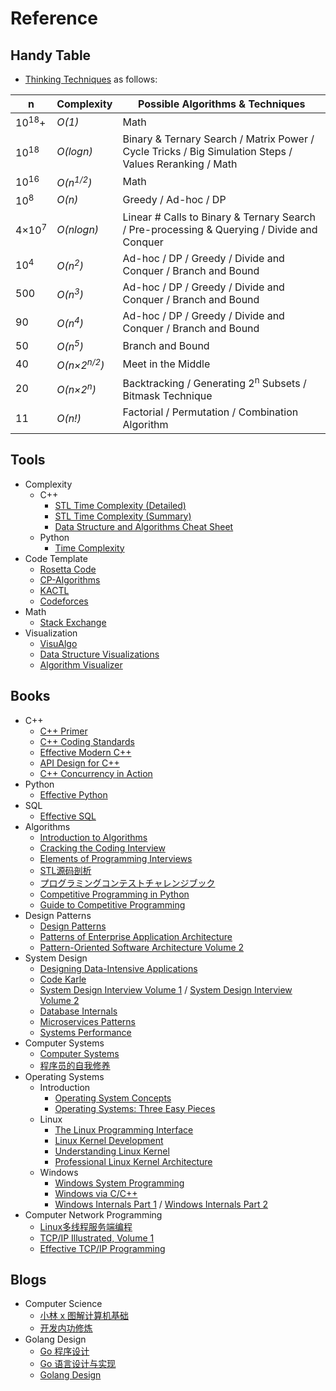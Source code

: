 # Reference

## Handy Table

* [Thinking Techniques](https://sites.google.com/site/mostafasibrahim/programming-competitions/thinking-techniques) as follows:

| n | Complexity | Possible Algorithms & Techniques |
| - | - | - |
| 10<sup>18</sup>+ | _O(1)_ | Math |
| 10<sup>18</sup> | _O(logn)_ | Binary & Ternary Search / Matrix Power / Cycle Tricks / Big Simulation Steps / Values Reranking / Math |
| 10<sup>16</sup> | _O(n<sup>1/2</sup>)_ | Math |
| 10<sup>8</sup> | _O(n)_ | Greedy / Ad-hoc / DP |
| 4×10<sup>7</sup> | _O(nlogn)_ | Linear # Calls to Binary & Ternary Search / Pre-processing & Querying / Divide and Conquer |
| 10<sup>4</sup> | _O(n<sup>2</sup>)_ | Ad-hoc / DP / Greedy / Divide and Conquer / Branch and Bound |
| 500 | _O(n<sup>3</sup>)_ | Ad-hoc / DP / Greedy / Divide and Conquer / Branch and Bound  |
| 90 | _O(n<sup>4</sup>)_ | Ad-hoc / DP / Greedy / Divide and Conquer / Branch and Bound |
| 50 | _O(n<sup>5</sup>)_ | Branch and Bound |
| 40 | _O(n×2<sup>n/2</sup>)_ | 	Meet in the Middle |
| 20 | _O(n×2<sup>n</sup>)_ | Backtracking / Generating 2<sup>n</sup> Subsets / Bitmask Technique |
| 11 | _O(n!)_ | Factorial / Permutation / Combination Algorithm |

## Tools

* Complexity
    * C++
        * [STL Time Complexity (Detailed)](http://www.cplusplus.com/reference/stl/)
        * [STL Time Complexity (Summary)](http://john-ahlgren.blogspot.com/2013/10/stl-container-performance.html)
        * [Data Structure and Algorithms Cheat Sheet](https://github.com/gibsjose/cpp-cheat-sheet/blob/master/Data%20Structures%20and%20Algorithms.md) 
    * Python
        * [Time Complexity](https://wiki.python.org/moin/TimeComplexity)
* Code Template
    * [Rosetta Code](https://rosettacode.org)
    * [CP-Algorithms](https://cp-algorithms.com)
    * [KACTL](https://github.com/kth-competitive-programming/kactl)
    * [Codeforces](https://codeforces.com/)
* Math
    * [Stack Exchange](https://math.stackexchange.com)     
* Visualization
    * [VisuAlgo](https://visualgo.net/en)
    * [Data Structure Visualizations](https://www.cs.usfca.edu/~galles/visualization/Algorithms.html)
    * [Algorithm Visualizer](https://algorithm-visualizer.org/)

## Books
* C++
    * [C++ Primer](https://www.amazon.com/dp/0321714113)
    * [C++ Coding Standards](https://www.amazon.com/dp/0321113586)
    * [Effective Modern C++](https://www.amazon.com/dp/1491903996)
    * [API Design for C++](https://www.amazon.com/dp/0123850037)
    * [C++ Concurrency in Action](https://www.amazon.com/dp/1933988770)
* Python
    * [Effective Python](https://www.amazon.com/dp/0134853989)
* SQL
    * [Effective SQL](https://www.amazon.com/dp/B01MZ75IW5)
* Algorithms
    * [Introduction to Algorithms](https://www.amazon.com/dp/026204630X)
    * [Cracking the Coding Interview](https://www.amazon.com/dp/0984782850)
    * [Elements of Programming Interviews](https://www.amazon.com/dp/1479274836)
    * [STL源码剖析](https://item.jd.com/11821611.html)
    * [プログラミングコンテストチャレンジブック](https://www.amazon.co.jp/%E3%83%97%E3%83%AD%E3%82%B0%E3%83%A9%E3%83%9F%E3%83%B3%E3%82%B0%E3%82%B3%E3%83%B3%E3%83%86%E3%82%B9%E3%83%88%E3%83%81%E3%83%A3%E3%83%AC%E3%83%B3%E3%82%B8%E3%83%96%E3%83%83%E3%82%AF-%E7%AC%AC2%E7%89%88-%EF%BD%9E%E5%95%8F%E9%A1%8C%E8%A7%A3%E6%B1%BA%E3%81%AE%E3%82%A2%E3%83%AB%E3%82%B4%E3%83%AA%E3%82%BA%E3%83%A0%E6%B4%BB%E7%94%A8%E5%8A%9B%E3%81%A8%E3%82%B3%E3%83%BC%E3%83%87%E3%82%A3%E3%83%B3%E3%82%B0%E3%83%86%E3%82%AF%E3%83%8B%E3%83%83%E3%82%AF%E3%82%92%E9%8D%9B%E3%81%88%E3%82%8B%EF%BD%9E-%E7%A7%8B%E8%91%89%E6%8B%93%E5%93%89/dp/4839941068)
    * [Competitive Programming in Python](https://www.amazon.com/Christoph-D%C3%BCrr-ebook/dp/B08K3MS9ML)
    * [Guide to Competitive Programming](https://www.amazon.com/Antti-Laaksonen/dp/3030393569)
 * Design Patterns
    * [Design Patterns](https://www.amazon.com/dp/0201633612)
    * [Patterns of Enterprise Application Architecture](https://www.amazon.com/dp/0321127420)
    * [Pattern-Oriented Software Architecture Volume 2](https://www.amazon.com/dp/0471606952)
 * System Design
    * [Designing Data-Intensive Applications](https://www.amazon.com/dp/1449373321)
    * [Code Karle](https://www.youtube.com/@codeKarle)
    * [System Design Interview Volume 1](https://www.amazon.com/dp/B08CMF2CQF) / [System Design Interview Volume 2](https://www.amazon.com/dp/1736049119)
    * [Database Internals](https://www.amazon.com/dp/1492040347)
    * [Microservices Patterns](https://www.amazon.com/dp/1617294543)
    * [Systems Performance](https://www.amazon.com/dp/0136820158)
* Computer Systems
    * [Computer Systems](https://www.amazon.com/dp/013409266X)
    * [程序员的自我修养](https://item.jd.com/10067200.html)
* Operating Systems
    * Introduction 
       * [Operating System Concepts](https://www.amazon.com/dp/B07CVKH7BD)
       * [Operating Systems: Three Easy Pieces](https://www.amazon.com/dp/198508659X)
    * Linux
       * [The Linux Programming Interface](https://www.amazon.com/dp/1593272200)
       * [Linux Kernel Development](https://www.amazon.com/dp/0672329468)
       * [Understanding Linux Kernel](https://www.amazon.com/dp/0596005652)
       * [Professional Linux Kernel Architecture](https://www.amazon.com/dp/0470343435)
    * Windows
        * [Windows System Programming](https://www.amazon.com/dp/0321657748)
        * [Windows via C/C++](https://www.amazon.com/dp/0735624240)
        * [Windows Internals Part 1](https://www.amazon.com/dp/0735684189) / [Windows Internals Part 2](https://www.amazon.com/dp/0135462401)
* Computer Network Programming
    * [Linux多线程服务端编程](https://e.jd.com/30149978.html)
    * [TCP/IP Illustrated, Volume 1](https://www.amazon.com/dp/0321336313)
    * [Effective TCP/IP Programming](https://www.amazon.com/dp/0201615894)

## Blogs

- Computer Science
   - [小林 x 图解计算机基础](https://github.com/xiaolincoder/CS-Base)
   - [开发内功修炼](https://github.com/yanfeizhang/coder-kung-fu)
- Golang Design
   - [Go 程序设计](https://www.yuque.com/qyuhen/go)
   - [Go 语言设计与实现](https://draveness.me/golang)
   - [Golang Design](https://golang.design)
